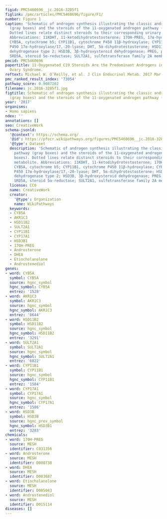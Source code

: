 ```yaml
---
figid: PMC5460696__jc.2016-3285f1
figlink: /pmc/articles/PMC5460696/figure/F1/
number: Figure 1
caption: 'Schematic of androgen synthesis illustrating the classic androgen pathway
  (gray boxes) and the steroids of the 11-oxygenated androgen pathway (black boxes).
  Dotted lines relate distinct steroids to their corresponding urinary steroid metabolite.
  Abbreviations: 11KDHT, 11-ketodihydrotestosterone; 17OH-PREG, 17α-hydroxypregnenolone;
  CYB5A, cytochrome b5; CYP11B1, cytochrome P450 11β-hydroxylase; CYP17A1, cytochrome
  P450 17α-hydroxylase/17,-20-lyase; DHT, 5α-dihydrotestosterone; HSD11B2, 11β-hydroxysteroid
  dehydrogenase type 2; HSD3B, 3β-hydroxysteroid dehydrogenase; PREG, pregnenolone;
  SRD5A, steroid 5α-reductase; SULT2A1, sulfotransferase family 2A member 1.'
pmcid: PMC5460696
papertitle: 11-Oxygenated C19 Steroids Are the Predominant Androgens in Polycystic
  Ovary Syndrome.
reftext: Michael W. O’Reilly, et al. J Clin Endocrinol Metab. 2017 Mar 1;102(3):840-848.
pmc_ranked_result_index: '73054'
pathway_score: 0.9087202
filename: jc.2016-3285f1.jpg
figtitle: Schematic of androgen synthesis illustrating the classic androgen pathway
  (gray boxes) and the steroids of the 11-oxygenated androgen pathway (black boxes)
year: '2017'
organisms:
- Homo sapiens
ndex: ''
annotations: []
seo: CreativeWork
schema-jsonld:
  '@context': https://schema.org/
  '@id': https://pfocr.wikipathways.org/figures/PMC5460696__jc.2016-3285f1.html
  '@type': Dataset
  description: 'Schematic of androgen synthesis illustrating the classic androgen
    pathway (gray boxes) and the steroids of the 11-oxygenated androgen pathway (black
    boxes). Dotted lines relate distinct steroids to their corresponding urinary steroid
    metabolite. Abbreviations: 11KDHT, 11-ketodihydrotestosterone; 17OH-PREG, 17α-hydroxypregnenolone;
    CYB5A, cytochrome b5; CYP11B1, cytochrome P450 11β-hydroxylase; CYP17A1, cytochrome
    P450 17α-hydroxylase/17,-20-lyase; DHT, 5α-dihydrotestosterone; HSD11B2, 11β-hydroxysteroid
    dehydrogenase type 2; HSD3B, 3β-hydroxysteroid dehydrogenase; PREG, pregnenolone;
    SRD5A, steroid 5α-reductase; SULT2A1, sulfotransferase family 2A member 1.'
  license: CC0
  name: CreativeWork
  creator:
    '@type': Organization
    name: WikiPathways
  keywords:
  - CYB5A
  - AKR1C3
  - HSD11B2
  - SULT2A1
  - CYP11B1
  - CYP17A1
  - HSD3B1
  - 17OH-PREG
  - Androsterone
  - DHEA
  - Etiocholanolone
  - Androstenediol
genes:
- word: CYB5A
  symbol: CYB5A
  source: hgnc_symbol
  hgnc_symbol: CYB5A
  entrez: '1528'
- word: AKR1C3
  symbol: AKR1C3
  source: hgnc_symbol
  hgnc_symbol: AKR1C3
  entrez: '8644'
- word: HSD11B2
  symbol: HSD11B2
  source: hgnc_symbol
  hgnc_symbol: HSD11B2
  entrez: '3291'
- word: SULT2A1
  symbol: SULT2A1
  source: hgnc_symbol
  hgnc_symbol: SULT2A1
  entrez: '6822'
- word: CYP11B1
  symbol: CYP11B1
  source: hgnc_symbol
  hgnc_symbol: CYP11B1
  entrez: '1584'
- word: CYP17A1
  symbol: CYP17A1
  source: hgnc_symbol
  hgnc_symbol: CYP17A1
  entrez: '1586'
- word: HSD3B
  symbol: HSD3B
  source: hgnc_prev_symbol
  hgnc_symbol: HSD3B1
  entrez: '3283'
chemicals:
- word: 17OH-PREG
  source: MESH
  identifier: C031356
- word: Androsterone
  source: MESH
  identifier: D000738
- word: DHEA
  source: MESH
  identifier: D003687
- word: Etiocholanolone
  source: MESH
  identifier: D005043
- word: Androstenediol
  source: MESH
  identifier: D015114
diseases: []
---
```

